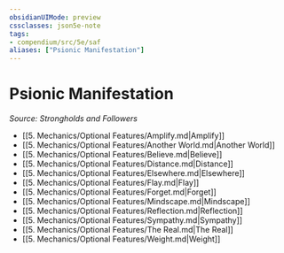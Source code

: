 ```yaml
---
obsidianUIMode: preview
cssclasses: json5e-note
tags:
- compendium/src/5e/saf
aliases: ["Psionic Manifestation"]
---
```

# Psionic Manifestation
*Source: Strongholds and Followers* 

- [[5. Mechanics/Optional Features/Amplify.md\|Amplify]]
- [[5. Mechanics/Optional Features/Another World.md\|Another World]]
- [[5. Mechanics/Optional Features/Believe.md\|Believe]]
- [[5. Mechanics/Optional Features/Distance.md\|Distance]]
- [[5. Mechanics/Optional Features/Elsewhere.md\|Elsewhere]]
- [[5. Mechanics/Optional Features/Flay.md\|Flay]]
- [[5. Mechanics/Optional Features/Forget.md\|Forget]]
- [[5. Mechanics/Optional Features/Mindscape.md\|Mindscape]]
- [[5. Mechanics/Optional Features/Reflection.md\|Reflection]]
- [[5. Mechanics/Optional Features/Sympathy.md\|Sympathy]]
- [[5. Mechanics/Optional Features/The Real.md\|The Real]]
- [[5. Mechanics/Optional Features/Weight.md\|Weight]]
